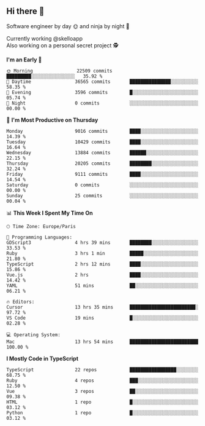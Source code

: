 ## Hi there 👋

Software engineer by day 🌞 and ninja by night 🌝

Currently working @skelloapp <br>
Also working on a personal secret project 🕵️

<!--START_SECTION:waka-->
**I'm an Early 🐤** 

```text
🌞 Morning                22509 commits       █████████░░░░░░░░░░░░░░░░   35.92 % 
🌆 Daytime                36565 commits       ███████████████░░░░░░░░░░   58.35 % 
🌃 Evening                3596 commits        █░░░░░░░░░░░░░░░░░░░░░░░░   05.74 % 
🌙 Night                  0 commits           ░░░░░░░░░░░░░░░░░░░░░░░░░   00.00 % 
```
📅 **I'm Most Productive on Thursday** 

```text
Monday                   9016 commits        ████░░░░░░░░░░░░░░░░░░░░░   14.39 % 
Tuesday                  10429 commits       ████░░░░░░░░░░░░░░░░░░░░░   16.64 % 
Wednesday                13884 commits       ██████░░░░░░░░░░░░░░░░░░░   22.15 % 
Thursday                 20205 commits       ████████░░░░░░░░░░░░░░░░░   32.24 % 
Friday                   9111 commits        ████░░░░░░░░░░░░░░░░░░░░░   14.54 % 
Saturday                 0 commits           ░░░░░░░░░░░░░░░░░░░░░░░░░   00.00 % 
Sunday                   25 commits          ░░░░░░░░░░░░░░░░░░░░░░░░░   00.04 % 
```


📊 **This Week I Spent My Time On** 

```text
🕑︎ Time Zone: Europe/Paris

💬 Programming Languages: 
GDScript3                4 hrs 39 mins       ████████░░░░░░░░░░░░░░░░░   33.53 % 
Ruby                     3 hrs 1 min         █████░░░░░░░░░░░░░░░░░░░░   21.80 % 
TypeScript               2 hrs 12 mins       ████░░░░░░░░░░░░░░░░░░░░░   15.86 % 
Vue.js                   2 hrs               ████░░░░░░░░░░░░░░░░░░░░░   14.42 % 
YAML                     51 mins             ██░░░░░░░░░░░░░░░░░░░░░░░   06.21 % 

🔥 Editors: 
Cursor                   13 hrs 35 mins      ████████████████████████░   97.72 % 
VS Code                  19 mins             █░░░░░░░░░░░░░░░░░░░░░░░░   02.28 % 

💻 Operating System: 
Mac                      13 hrs 54 mins      █████████████████████████   100.00 % 
```

**I Mostly Code in TypeScript** 

```text
TypeScript               22 repos            █████████████████░░░░░░░░   68.75 % 
Ruby                     4 repos             ███░░░░░░░░░░░░░░░░░░░░░░   12.50 % 
Vue                      3 repos             ██░░░░░░░░░░░░░░░░░░░░░░░   09.38 % 
HTML                     1 repo              █░░░░░░░░░░░░░░░░░░░░░░░░   03.12 % 
Python                   1 repo              █░░░░░░░░░░░░░░░░░░░░░░░░   03.12 % 
```




<!--END_SECTION:waka-->

<!--
**antoinelncl/antoinelncl** is a ✨ _special_ ✨ repository because its `README.md` (this file) appears on your GitHub profile.

Here are some ideas to get you started:

- 🔭 I’m currently working on ...
- 🌱 I’m currently learning ...
- 👯 I’m looking to collaborate on ...
- 🤔 I’m looking for help with ...
- 💬 Ask me about ...
- 📫 How to reach me: ...
- 😄 Pronouns: ...
- ⚡ Fun fact: ...
-->
